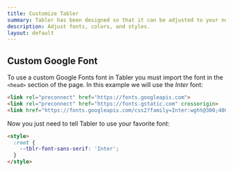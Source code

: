 ```yaml
---
title: Customize Tabler
summary: Tabler has been designed so that it can be adjusted to your needs and requirements as much as possible. You can customize your own fonts, colors, font sizes, etc in it.
description: Adjust fonts, colors, and styles.	
layout: default
---
```


## Custom Google Font

To use a custom Google Fonts font in Tabler you must import the font in the `<head>` section of the page. In this example we will use the _Inter_ font:

```html
<link rel="preconnect" href="https://fonts.googleapis.com">
<link rel="preconnect" href="https://fonts.gstatic.com" crossorigin>
<link href="https://fonts.googleapis.com/css2?family=Inter:wght@300;400;500;600&display=swap" rel="stylesheet">
```

Now you just need to tell Tabler to use your favorite font:

```html
<style>
  :root {
    --tblr-font-sans-serif: 'Inter';
  }
</style>
```
